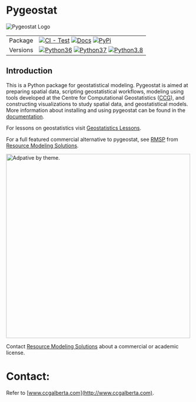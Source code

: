 # Pygeostat

<picture align="center">
  <source media="(prefers-color-scheme: dark)" srcset="http://www.ccgalberta.com/pygeostat/_images/pygeostat_logo.png">
  <img alt="Pygeostat Logo" src="http://www.ccgalberta.com/pygeostat/_images/pygeostat_logo.png">
</picture> 

|||
| --- | --- |
| Package | [![CI - Test](https://github.com/CcgAlberta/pygeostat/workflows/IntegrationCheck/badge.svg?branch=master)]( https://github.com/CcgAlberta/pygeostat) [![Docs](https://github.com/CcgAlberta/pygeostat/workflows/Documentation/badge.svg?branch=master)](https://www.ccgalberta.com/pygeostat/welcome.html) [![PyPi](https://badge.fury.io/py/pygeostat.svg)]([https://www.ccgalberta.com/pygeostat/welcome.htm](https://badge.fury.io/py/pygeostat))|
| Versions | [![Python36](https://img.shields.io/badge/python-3.6-blue.svg)](https://www.python.org/downloads/release/python-360) [![Python37](https://img.shields.io/badge/python-3.7-red.svg)](https://www.python.org/downloads/release/python-370) [![Python3.8](https://img.shields.io/badge/python-3.8-black.svg)](https://www.python.org/downloads/release/python-380)|


## Introduction

This is a Python package for geostatistical modeling. Pygeostat is aimed at preparing spatial data, scripting geostatistical workflows, modeling using tools developed at the Centre for Computational Geostatistics ([CCG](http://www.ccgalberta.com)), and constructing visualizations to study spatial data, and geostatistical models. More information about installing and using pygeostat can be found in the [documentation](http://www.ccgalberta.com/pygeostat/welcome.html).

For lessons on geostatistics visit [Geostatistics Lessons](http://geostatisticslessons.com/).

For a full featured commercial alternative to pygeostat, see [RMSP](https://resourcemodelingsolutions.com/rmsp/) from [Resource Modeling Solutions](https://resourcemodelingsolutions.com).

<a href="https://resourcemodelingsolutions.com/">
<picture>
  <source media="(prefers-color-scheme: dark)" srcset="https://resourcemodelingsolutions.com/static/93cbdd9bde3a60780e21d4ae1c501d18/127cf/Resource-Modeling-Solutions-Home-Page-Logo-KO.webp" width="500px">
  <img alt="Adpative by theme." src="https://resourcemodelingsolutions.com/static/ec83077e0259aa9925747a9199614def/127cf/Resource-Modeling-Solutions-Home-Page-Logo-RGB.webp" width="500px">
</picture>
</a>

Contact [Resource Modeling Solutions](https://resourcemodelingsolutions.com/contact/) about a commercial or academic license.

# Contact:
Refer to [www.ccgalberta.com](http://www.ccgalberta.com).
